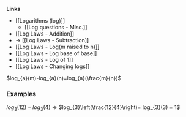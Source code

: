 
**Links**
- [[Logarithms (log)]] 
	- [[Log questions - Misc.]] 
- [[Log Laws - Addition]] 
- -\> [[Log Laws - Subtraction]]
- [[Log Laws - Log(m raised to n)]]
- [[Log Laws - Log base of base]]
- [[Log Laws - Log of 1]]
- [[Log Laws - Changing logs]]

$log_{a}(m)-log_{a}(n)=log_{a}(\frac{m}{n})$


### Examples
$log_{3}(12) - log_{3}(4)$
-> $log_{3}\left(\frac{12}{4}\right)= log_{3}(3) = 1$
